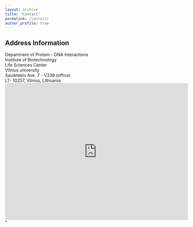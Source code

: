 ```yaml
---
layout: archive
title: "Contact"
permalink: /contact/
author_profile: true
---
```


<h2> Address Information </h2>
Department of Protein - DNA Interactions <br>
Institute of Biotechnology <br>
Life Sciences Center <br>
Vilnius university <br>
Saulėtekio Ave. 7 - V339 (office) <br>
LT- 10257, Vilnius, Lithuania <br>

<div>

<iframe src="https://www.google.com/maps/embed?pb=!1m18!1m12!1m3!1d2304.2814644247255!2d25.3241630523273!3d54.72226378019365!2m3!1f0!2f0!3f0!3m2!1i1024!2i768!4f13.1!3m3!1m2!1s0x46dd96c3ad78fac9%3A0xfb251071483a453c!2sVilnius%20University%20Life%20Sciences%20Centre!5e0!3m2!1sen!2slt!4v1644317745941!5m2!1sen!2slt" width="600" height="450" style="border:0;" allowfullscreen="" loading="lazy"></iframe>"

<!--- <img src="{{ "LMCB.jpg" | prepend: "/images/" | prepend: base_path }}" alt=""> --->

